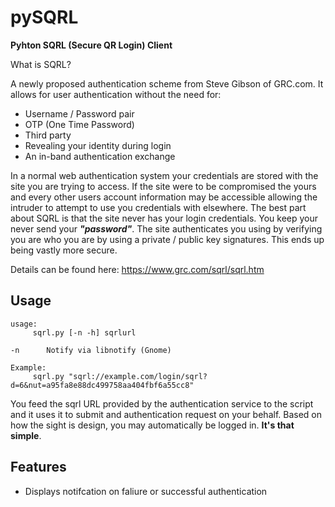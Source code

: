 pySQRL
====

**Pyhton SQRL (Secure QR Login) Client**


What is SQRL?

A newly proposed authentication scheme from Steve Gibson of GRC.com. It allows for user authentication without the need for:

* Username / Password pair
* OTP (One Time Password)
* Third party
* Revealing your identity during login
* An in-band authentication exchange

In a normal web authentication system your credentials are stored with the site you are trying to access. If the site were to be compromised the yours and every other users account information may be accessible allowing the intruder to attempt to use you credentials with elsewhere. The best part about SQRL is that the site never has your login credentials. You keep your never send your **_"password"_**. The site authenticates you using by verifying you are who you are by using a private / public key signatures. This ends up being vastly more secure.

Details can be found here: https://www.grc.com/sqrl/sqrl.htm


Usage
-----
    usage:
         sqrl.py [-n -h] sqrlurl

    -n      Notify via libnotify (Gnome)

    Example:
         sqrl.py "sqrl://example.com/login/sqrl?d=6&nut=a95fa8e88dc499758aa404fbf6a55cc8"

You feed the sqrl URL provided by the authentication service to the script and it uses it to submit and authentication request on your behalf. Based on how the sight is design, you may automatically be logged in. **It's that simple**.

Features
--------

* Displays notifcation on faliure or successful authentication
